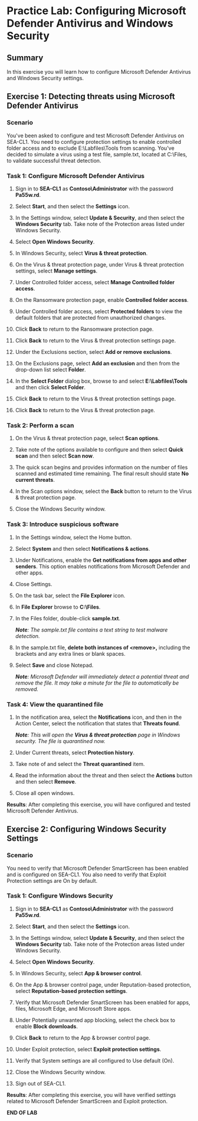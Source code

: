 # Practice Lab: Configuring Microsoft Defender Antivirus and Windows Security

## Summary

In this exercise you will learn how to configure Microsoft Defender Antivirus and Windows Security settings.

## Exercise 1: Detecting threats using Microsoft Defender Antivirus

### Scenario

You've been asked to configure and test Microsoft Defender Antivirus on SEA-CL1. You need to configure protection settings to enable controlled folder access and to exclude E:\\Labfiles\\Tools from scanning. You've decided to simulate a virus using a test file, sample.txt, located at C:\Files, to validate successful threat detection.  

### Task 1: Configure Microsoft Defender Antivirus

1. Sign in to **SEA-CL1** as **Contoso\\Administrator** with the password **Pa55w.rd**.

2. Select **Start**, and then select the **Settings** icon.

3. In the Settings window, select **Update & Security**, and then select the **Windows Security** tab. Take note of the Protection areas listed under Windows Security.

4. Select **Open Windows Security**.

5. In Windows Security, select **Virus & threat protection**.

6. On the Virus & threat protection page, under Virus & threat protection settings, select **Manage settings**.

7. Under Controlled folder access, select **Manage Controlled folder access**.

8. On the Ransomware protection page, enable **Controlled folder access**.

9. Under Controlled folder access, select **Protected folders** to view the default folders that are protected from unauthorized changes.

10. Click **Back** to return to the Ransomware protection page.

11. Click **Back** to return to the Virus & threat protection settings page.

12. Under the Exclusions section, select **Add or remove exclusions**.

13. On the Exclusions page, select **Add an exclusion** and then from the drop-down list select **Folder**.

14. In the **Select Folder** dialog box, browse to and select **E:\\Labfiles\\Tools** and then click **Select Folder**.

15. Click **Back** to return to the Virus & threat protection settings page.

16. Click **Back** to return to the Virus & threat protection page.

### Task 2: Perform a scan

1. On the Virus & threat protection page, select **Scan options**.

2. Take note of the options available to configure and then select **Quick scan** and then select **Scan now**.

3. The quick scan begins and provides information on the number of files scanned and estimated time remaining. The final result should state **No current threats**.

4. In the Scan options window, select the **Back** button to return to the Virus & threat protection page.

5. Close the Windows Security window.

### Task 3: Introduce suspicious software

1. In the Settings window, select the Home button.

2. Select **System** and then select **Notifications & actions**.

3. Under Notifications, enable the **Get notifications from apps and other senders**. This option enables notifications from Microsoft Defender and other apps.

4. Close Settings.

5. On the task bar, select the **File Explorer** icon.

6. In **File Explorer** browse to **C:\\Files**.

7. In the Files folder, double-click **sample.txt**.  

   _**Note**: The sample.txt file contains a text string to test malware detection._

8. In the sample.txt file, **delete both instances of \<remove\>,** including the brackets and any extra lines or blank spaces.

9. Select **Save** and close Notepad.

   _**Note**: Microsoft Defender will immediately detect a potential threat and remove the file. It may take a minute for the file to automatically be removed._

### Task 4: View the quarantined file ###

1. In the notification area, select the **Notifications** icon, and then in the Action Center, select the notification that states that **Threats found**.

   _**Note**: This will open the **Virus & threat protection** page in Windows security. The file is quarantined now._

2. Under Current threats, select **Protection history**.

3. Take note of and select the **Threat quarantined** item.

4. Read the information about the threat and then select the **Actions** button and then select **Remove**.

5. Close all open windows.

**Results**: After completing this exercise, you will have configured and tested Microsoft Defender Antivirus.

## Exercise 2: Configuring Windows Security Settings

### Scenario

You need to verify that Microsoft Defender SmartScreen has been enabled and is configured on SEA-CL1. You also need to verify that Exploit Protection settings are On by default.

### Task 1: Configure Windows Security

1. Sign in to **SEA-CL1** as **Contoso\\Administrator** with the password **Pa55w.rd**.

2. Select **Start**, and then select the **Settings** icon.

3. In the Settings window, select **Update & Security**, and then select the **Windows Security** tab. Take note of the Protection areas listed under Windows Security.

4. Select **Open Windows Security**.

5. In Windows Security, select **App & browser control**.

6. On the App & browser control page, under Reputation-based protection, select **Reputation-based protection settings**.

7. Verify that Microsoft Defender SmartScreen has been enabled for apps, files, Microsoft Edge, and Microsoft Store apps.

8. Under Potentially unwanted app blocking, select the check box to enable **Block downloads**.

9. Click **Back** to return to the App & browser control page.

10. Under Exploit protection, select **Exploit protection settings**.

11. Verify that System settings are all configured to Use default (On).

12. Close the Windows Security window.

13. Sign out of SEA-CL1.

**Results**: After completing this exercise, you will have verified settings related to Microsoft Defender SmartScreen and Exploit protection.

**END OF LAB**
